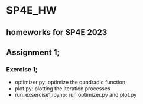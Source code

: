 # SP4E_HW
## homeworks for SP4E 2023
## Assignment 1;
### Exercise 1;
- optimizer.py: optimize the quadradic function
- plot.py: plotting the iteration processes
- run_exsercise1.ipynb: run optimizer.py and plot.py
